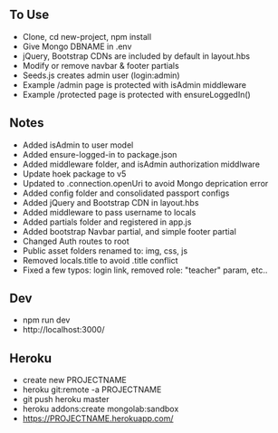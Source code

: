 ## To Use
- Clone, cd new-project, npm install
- Give Mongo DBNAME in .env
- jQuery, Bootstrap CDNs are included by default in layout.hbs
- Modify or remove navbar & footer partials
- Seeds.js creates admin user (login:admin)
- Example /admin page is protected with isAdmin middleware
- Example /protected page is protected with ensureLoggedIn()

## Notes
- Added isAdmin to user model
- Added ensure-logged-in to package.json
- Added middleware folder, and isAdmin authorization middlware
- Update hoek package to v5
- Updated to .connection.openUri to avoid Mongo deprication error
- Added config folder and consolidated passport configs
- Added jQuery and Bootstrap CDN in layout.hbs
- Added middleware to pass username to locals
- Added partials folder and registered in app.js
- Added bootstrap Navbar partial, and simple footer partial
- Changed Auth routes to root
- Public asset folders renamed to: img, css, js
- Removed locals.title to avoid .title conflict
- Fixed a few typos: login link, removed role: "teacher" param, etc..
 
 ## Dev
 - npm run dev
 - http://localhost:3000/

 ## Heroku
 - create new PROJECTNAME
 - heroku git:remote -a PROJECTNAME
 - git push heroku master
 - heroku addons:create mongolab:sandbox
 - https://PROJECTNAME.herokuapp.com/


